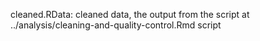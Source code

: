 cleaned.RData: cleaned data, the output from the script at ../analysis/cleaning-and-quality-control.Rmd script
